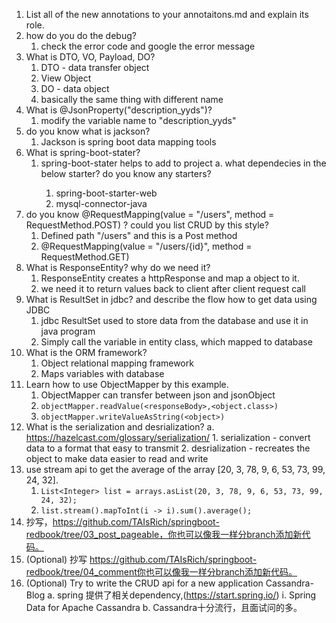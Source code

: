 1.  List all of the new annotations to your annotaitons.md and explain its role.
2.  how do you do the debug?
	1. check the error code and google the error message
3.  What is DTO, VO, Payload, DO?
	1. DTO - data transfer object
	2. View Object
	3. DO - data object
	4. basically the same thing with different name
4.  What is @JsonProperty("description_yyds")?
	1. modify the variable name to "description_yyds"
5.  do you know what is jackson?
	1. Jackson is spring boot data mapping tools
6.  What is spring-boot-stater? 
	1. spring-boot-stater helps to add <dependencies> to project
	a. what dependecies in the below starter? do you know any starters?
		1. spring-boot-starter-web
		2. mysql-connector-java
7. do you know  @RequestMapping(value = "/users", method = RequestMethod.POST) ? could you list CRUD by this style?
	1. Defined path "/users" and this is a Post method
	2. @RequestMapping(value = "/users/{id}", method = RequestMethod.GET)
8.  What is ResponseEntity? why do we need it?
	1. ResponseEntity creates a httpResponse and map a object to it.
	2. we need it to return values back to client after client request call
9.  What is ResultSet in jdbc? and describe the flow how to get data using JDBC
	1. jdbc ResultSet used to store data from the database and use it in java program
	2. Simply call the variable in entity class, which mapped to database
10. What is the ORM framework?
	1. Object relational mapping framework
	2. Maps variables with database
11. Learn how to use ObjectMapper by this example.
	1. ObjectMapper can transfer between json and jsonObject
	2. `objectMapper.readValue(<responseBody>,<object.class>)`
	3. `objectMapper.writeValueAsString(<object>)`
12. What is the serialization and desrialization?
	a. https://hazelcast.com/glossary/serialization/
		1. serialization - convert data to a format that easy to transmit
		2. desrialization - recreates the object to make data easier to read and write
13. use stream api to get the average of the array [20, 3, 78, 9, 6, 53, 73, 99, 24, 32].
	1. `List<Integer> list = arrays.asList(20, 3, 78, 9, 6, 53, 73, 99, 24, 32);`
	2. `list.stream().mapToInt(i -> i).sum().average();`
14. 抄写，https://github.com/TAIsRich/springboot-redbook/tree/03_post_pageable，你也可以像我一样分branch添加新代码。
15. (Optional) 抄写 https://github.com/TAIsRich/springboot-redbook/tree/04_comment你也可以像我一样分branch添加新代码。
16. (Optional) Try to write the CRUD api for a new application Cassandra-Blog
	a. spring 提供了相关dependency,(https://start.spring.io/)
		i.  Spring Data for Apache Cassandra
	b. Cassandra十分流行，且面试问的多。

